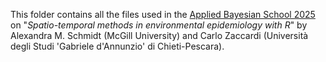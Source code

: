 This folder contains all the files used in the [Applied Bayesian School 2025](https://abs25.imati.cnr.it/) on "_Spatio-temporal methods in environmental epidemiology with R_" by Alexandra M. Schmidt (McGill University) and Carlo Zaccardi (Università degli Studi 'Gabriele d'Annunzio'​ di Chieti-Pescara).
